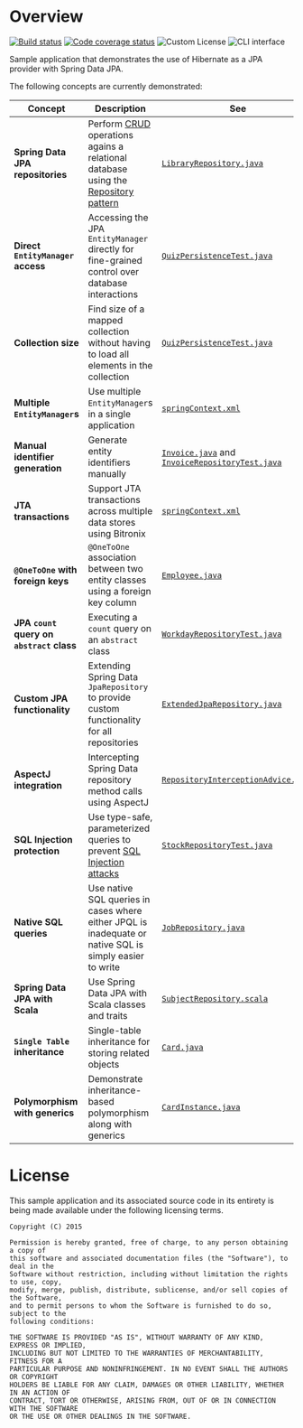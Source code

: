 # Overview
 
[![Build status](https://drone.io/github.com/manish-in-java/spring-jpa-hibernate/status.png)](https://drone.io/github.com/manish-in-java/spring-jpa-hibernate/latest)
[![Code coverage status](https://coveralls.io/repos/manish-in-java/spring-jpa-hibernate/badge.svg?branch=master)](https://coveralls.io/r/manish-in-java/spring-jpa-hibernate?branch=master)
![Custom License](http://b.repl.ca/v1/License-CUSTOM-red.png)
![CLI interface](http://b.repl.ca/v1/command-line-blue.png)

Sample application that demonstrates the use of Hibernate as a JPA provider with
Spring Data JPA.

The following concepts are currently demonstrated:

Concept | Description | See
------- | ----------- | ---
**Spring Data JPA repositories** | Perform [CRUD](https://en.wikipedia.org/wiki/Create,_read,_update_and_delete) operations agains a relational database using the [Repository pattern](http://martinfowler.com/eaaCatalog/repository.html) | [`LibraryRepository.java`](src/main/java/org/example/data/library/LibraryRepository.java)
**Direct `EntityManager` access** | Accessing the JPA `EntityManager` directly for fine-grained control over database interactions | [`QuizPersistenceTest.java`](src/test/java/com/sample/data/quiz/QuizPersistenceTest.java)
**Collection size** | Find size of a mapped collection without having to load all elements in the collection | [`QuizPersistenceTest.java`](src/test/java/com/sample/data/quiz/QuizPersistenceTest.java)
**Multiple `EntityManager`s** | Use multiple `EntityManager`s in a single application | [`springContext.xml`](src/main/resources/springContext.xml)
**Manual identifier generation** | Generate entity identifiers manually | [`Invoice.java`](src/main/java/org/example/domain/billing/Invoice.java) and [`InvoiceRepositoryTest.java`](src/test/java/org/example/data/billing/InvoiceRepositoryTest.java)
**JTA transactions** | Support JTA transactions across multiple data stores using Bitronix | [`springContext.xml`](src/main/resources/springContext.xml)
**`@OneToOne` with foreign keys** | `@OneToOne` association between two entity classes using a foreign key column | [`Employee.java`](src/main/java/org/example/domain/profile/Employee.java)
**JPA `count` query on `abstract` class** | Executing a `count` query on an `abstract` class | [`WorkdayRepositoryTest.java`](src/test/java/org/example/data/profile/WorkdayRepositoryTest.java)
**Custom JPA functionality** | Extending Spring Data `JpaRepository` to provide custom functionality for all repositories | [`ExtendedJpaRepository.java`](src/main/java/org/example/data/ExtendedJpaRepository.java)
**AspectJ integration** | Intercepting Spring Data repository method calls using AspectJ | [`RepositoryInterceptionAdvice.java`](src/main/java/org/example/aop/RepositoryInterceptionAdvice.java)
**SQL Injection protection** | Use type-safe, parameterized queries to prevent [SQL Injection attacks](https://en.wikipedia.org/wiki/SQL_injection) | [`StockRepositoryTest.java`](https://github.com/manish-in-java/spring-jpa-hibernate/blob/master/src/test/java/org/example/data/inventory/StockRepositoryTest.java)
**Native SQL queries** | Use native SQL queries in cases where either JPQL is inadequate or native SQL is simply easier to write | [`JobRepository.java`](https://github.com/manish-in-java/spring-jpa-hibernate/blob/master/src/main/java/org/example/data/hiring/JobRepository.java)
**Spring Data JPA with Scala** | Use Spring Data JPA with Scala classes and traits | [`SubjectRepository.scala`](src/main/scala/org/example/data/education/SubjectRepository.scala)
**`Single Table` inheritance** | Single-table inheritance for storing related objects | [`Card.java`](src/main/java/org/example/domain/game/Card.java)
**Polymorphism with generics** | Demonstrate inheritance-based polymorphism along with generics | [`CardInstance.java`](src/main/java/org/example/domain/game/CardInstance.java)

# License
This sample application and its associated source code in its entirety is being made
available under the following licensing terms.

    Copyright (C) 2015

    Permission is hereby granted, free of charge, to any person obtaining a copy of
    this software and associated documentation files (the "Software"), to deal in the
    Software without restriction, including without limitation the rights to use, copy,
    modify, merge, publish, distribute, sublicense, and/or sell copies of the Software,
    and to permit persons to whom the Software is furnished to do so, subject to the
    following conditions:

    THE SOFTWARE IS PROVIDED "AS IS", WITHOUT WARRANTY OF ANY KIND, EXPRESS OR IMPLIED,
    INCLUDING BUT NOT LIMITED TO THE WARRANTIES OF MERCHANTABILITY, FITNESS FOR A
    PARTICULAR PURPOSE AND NONINFRINGEMENT. IN NO EVENT SHALL THE AUTHORS OR COPYRIGHT
    HOLDERS BE LIABLE FOR ANY CLAIM, DAMAGES OR OTHER LIABILITY, WHETHER IN AN ACTION OF
    CONTRACT, TORT OR OTHERWISE, ARISING FROM, OUT OF OR IN CONNECTION WITH THE SOFTWARE
    OR THE USE OR OTHER DEALINGS IN THE SOFTWARE.
